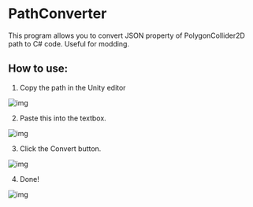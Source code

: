 # PathConverter

This program allows you to convert JSON property of PolygonCollider2D path to C# code. Useful for modding.

## How to use:

1. Copy the path in the Unity editor

![img](https://user-images.githubusercontent.com/65243242/216768928-98bc4003-3504-4a17-93f5-cf1a69340f5d.png)

2. Paste this into the textbox.

![img](https://user-images.githubusercontent.com/65243242/216769007-4d072ef5-7a0c-4890-bf1a-b1c3743cde7e.png)

3. Click the Convert button.

![img](https://user-images.githubusercontent.com/65243242/216769054-3a316d40-fd37-4102-a4c9-775a41bb3739.png)

4. Done!

![img](https://user-images.githubusercontent.com/65243242/216769133-cf2833b9-ce87-4f8d-921f-7c9dad8bf28e.png)
